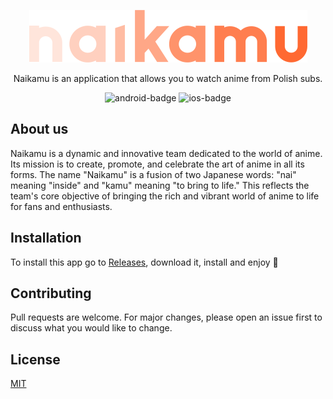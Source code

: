 <p align="center">
  <img src="./resources/logo_full.svg" alt="Naikamu Logo" width="445"/>
</p>
<p align="center">
  Naikamu is an application that allows you to watch anime from Polish subs.
</p>

<p align="center">
  <img src="https://img.shields.io/badge/platform-android-brightgreen"  alt="android-badge"/>
  <img src="https://img.shields.io/badge/platform-ios-orange"  alt="ios-badge"/>
</p>


## About us

Naikamu is a dynamic and innovative team dedicated to the world of anime.
Its mission is to create, promote, and celebrate the art of anime in all its forms.
The name "Naikamu" is a fusion of two Japanese words: "nai" meaning "inside" and "kamu" meaning "to bring to life."
This reflects the team's core objective of bringing the rich and vibrant world of anime to life for fans and enthusiasts.

## Installation

To install this app go to [Releases](https://github.com/FezMLG/AniWatch/releases), download it, install and enjoy 🚀

## Contributing

Pull requests are welcome. For major changes, please open an issue first to discuss what you would like to change.

## License

[MIT](https://choosealicense.com/licenses/mit/)

